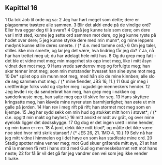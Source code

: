 ## Kapittel 16

1 Da tok Job til orde og sa:
2 Jeg har hørt meget som dette; dere er plagsomme trøstere alle sammen.
3 Blir det aldri ende på de vindige ord? Eller hva egger deg til å svare?
4 Også jeg kunne tale som dere; om dere var i mitt sted, kunne jeg sette ord sammen mot dere, og jeg kunne ryste på hodet over dere;
5 jeg kunne styrke dere med min munn*, og mine leppers medynk kunne stille deres smerte. / {* d.e. med tomme ord.}
6 Om jeg taler, stilles ikke min smerte, og lar jeg det være, hva lindring får jeg da?
7 Ja, nå har han trettet meg ut; du har ødelagt hele mitt hus.
8 Og du grep meg fatt - det ble et vidne mot meg; min magerhet sto opp imot meg, like i mitt åsyn vidnet den mot meg.
9 Hans vrede sønderrev meg og forfulgte meg; han skar tenner imot meg; som min motstander hvesset han sine øyne mot meg.
10 De* spilet opp sin munn mot meg, med hån slo de mine kinnben; alle slo de seg sammen mot meg. / {* mine fiender, JBS 16, 11.}
11 Gud gir meg i urettferdige folks vold og styrter meg i ugudelige menneskers hender.
12 Jeg levde i ro; da sønderbrøt han meg, han grep meg i nakken og sønderknuste meg, han satte meg opp til skive for seg.
13 Hans skyttere kringsatte meg, han kløvde mine nyrer uten barmhjertighet; han øste ut min galle på jorden.
14 Han rev i meg rift på rift; han stormet mot meg som en kjempe.
15 Jeg har sydd sekk om min hud og stukket mitt horn i støvet*; / {* d.e. opgitt min makt og høyhet.}
16 mitt ansikt er rødt av gråt, og over mine øyelokk ligger det dødsskygge.
17 Og dog er det ingen urett i mine hender, og min bønn er ren.
18 Å jord, dekk ikke mitt blod*, og måtte det ikke være noe sted hvor mitt skrik stanser! / {* JES 26, 21. 1MO 4, 10.}
19 Selv nå har jeg mitt vidne i himmelen og i det høye en som kan stadfeste mine ord.
20 Stadig spotter mine venner meg; mot Gud skuer gråtende mitt øye,
21 at han må la mannen få rett i hans strid med Gud og menneskebarnet rett mot hans neste;
22 for få år vil det gå før jeg vandrer den vei som jeg ikke vender tilbake.
